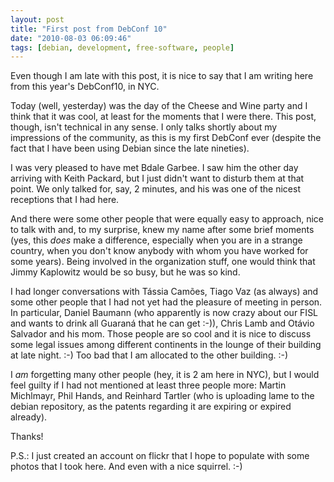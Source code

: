 ```yaml
---
layout: post
title: "First post from DebConf 10"
date: "2010-08-03 06:09:46"
tags: [debian, development, free-software, people]
---
```


Even though I am late with this post, it is nice to say that I am writing
here from this year's DebConf10, in NYC.

Today (well, yesterday) was the day of the Cheese and Wine party and I think
that it was cool, at least for the moments that I were there. This post,
though, isn't technical in any sense. I only talks shortly about my
impressions of the community, as this is my first DebConf ever (despite the
fact that I have been using Debian since the late nineties).

I was very pleased to have met Bdale Garbee. I saw him the other day
arriving with Keith Packard, but I just didn't want to disturb them at that
point. We only talked for, say, 2 minutes, and his was one of the nicest
receptions that I had here.

And there were some other people that were equally easy to approach, nice to
talk with and, to my surprise, knew my name after some brief moments (yes,
this *does* make a difference, especially when you are in a strange country,
when you don't know anybody with whom you have worked for some years). Being
involved in the organization stuff, one would think that Jimmy Kaplowitz
would be so busy, but he was so kind.

I had longer conversations with Tássia Camões, Tiago Vaz (as always) and
some other people that I had not yet had the pleasure of meeting in
person. In particular, Daniel Baumann (who apparently is now crazy about our
FISL and wants to drink all Guaraná that he can get :-)), Chris Lamb and
Otávio Salvador and his mom. Those people are so cool and it is nice to
discuss some legal issues among different continents in the lounge of their
building at late night. :-) Too bad that I am allocated to the other
building. :-)

I *am* forgetting many other people (hey, it is 2 am here in NYC), but I
would feel guilty if I had not mentioned at least three people more: Martin
Michlmayr, Phil Hands, and Reinhard Tartler (who is uploading lame to the
debian repository, as the patents regarding it are expiring or expired
already).

Thanks!

P.S.: I just created an account on flickr that I hope to populate with some
photos that I took here. And even with a nice squirrel. :-)

